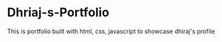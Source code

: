 # Dhriaj-s-Portfolio
This is portfolio built with html, css, javascript to showcase dhiraj's profile
